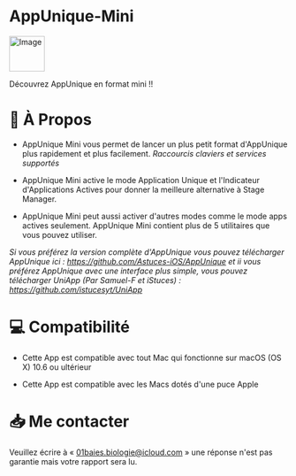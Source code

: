 # AppUnique-Mini

<img width="64" alt="Image" src="https://github.com/Astuces-iOS/AppUnique/assets/133143751/f46caf56-1db8-4e0e-a7cc-5bd4c8a72c1e">


Découvrez AppUnique en format mini !!

# 📙 À Propos

- AppUnique Mini vous permet de lancer un plus petit format d'AppUnique plus rapidement et plus facilement. _Raccourcis claviers et services supportés_

- AppUnique Mini active le mode Application Unique et l'Indicateur d'Applications Actives pour donner la meilleure alternative à Stage Manager.

- AppUnique Mini peut aussi activer d'autres modes comme le mode apps actives seulement. AppUnique Mini contient plus de 5 utilitaires que vous pouvez utiliser.

_Si vous préférez la version complète d'AppUnique vous pouvez télécharger AppUnique ici : https://github.com/Astuces-iOS/AppUnique et ii vous préférez AppUnique avec une interface plus simple, vous pouvez télécharger UniApp (Par Samuel-F et iStuces) : https://github.com/istucesyt/UniApp_

# 💻 Compatibilité 

- Cette App est compatible avec tout Mac qui fonctionne sur macOS (OS X) 10.6 ou ultérieur

- Cette App est compatible avec les Macs dotés d'une puce Apple

# 📥 Me contacter

Veuillez écrire à « 01baies.biologie@icloud.com » une réponse n'est pas garantie mais votre rapport sera lu.




